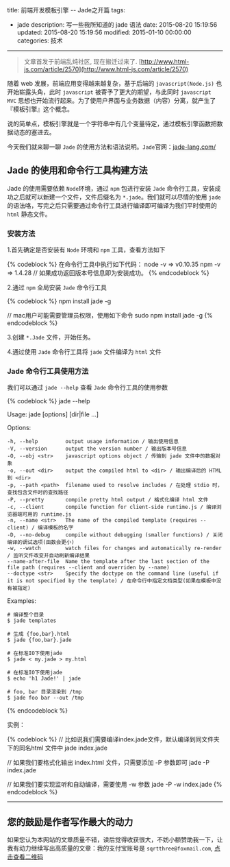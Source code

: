 title: 前端开发模板引擎 -- Jade之开篇
tags:
  - jade
description: 写一些我所知道的 jade 语法
date: 2015-08-20 15:19:56
updated: 2015-08-20 15:19:56
modified: 2015-01-10 00:00:00
categories: 技术
---

> 文章首发于前端乱炖社区, 现在搬迁过来了. [http://www.html-js.com/article/2570](http://www.html-js.com/article/2570)

随着 web 发展，前端应用变得越来越复杂，基于后端的 `javascript(Node.js)` 也开始崭露头角，此时  `javascript` 被寄予了更大的期望，与此同时 `javascript MVC` 思想也开始流行起来。为了使用户界面与业务数据（内容）分离，就产生了『模板引擎』这个概念。

说的简单点，模板引擎就是一个字符串中有几个变量待定，通过模板引擎函数把数据动态的塞进去。

今天我们就来聊一聊 `Jade` 的使用方法和语法说明。`Jade`官网：[jade-lang.com/](http://jade-lang.com/)

<!--more-->

## Jade 的使用和命令行工具构建方法

Jade 的使用需要依赖 `Node`环境，通过 `npm` 包进行安装 `Jade` 命令行工具，安装成功之后就可以新建一个文件，文件后缀名为 `*.jade`。我们就可以尽情的使用 `jade` 的语法咯，写完之后只需要通过命令行工具进行编译即可编译为我们平时使用的 `html` 静态文件。

### 安装方法

1.首先确定是否安装有 `Node` 环境和 `npm` 工具，查看方法如下

{% codeblock %}
在命令行工具中执行如下代码：
node -v
=> v0.10.35
npm -v
=> 1.4.28
// 如果成功返回版本号信息即为安装成功。
{% endcodeblock %}

2.通过 `npm` 全局安装 `Jade` 命令行工具

{% codeblock %}
npm install jade -g

// mac用户可能需要管理员权限，使用如下命令
sudo npm install jade -g
{% endcodeblock %}

3.创建 `*.Jade` 文件，开始任务。

4.通过使用 `Jade` 命令行工具将 `jade` 文件编译为 `html` 文件

### Jade 命令行工具使用方法

我们可以通过 `jade --help` 查看 `Jade` 命令行工具的使用参数

{% codeblock %}
jade --help

Usage: jade [options] [dir|file ...]

  Options:

    -h, --help         output usage information / 输出使用信息
    -V, --version      output the version number / 输出版本号信息
    -O, --obj <str>    javascript options object / 传输到 jade 文件中的数据对象
    -o, --out <dir>    output the compiled html to <dir> / 输出编译后的 HTML 到 <dir>
    -p, --path <path>  filename used to resolve includes / 在处理 stdio 时，查找包含文件时的查找路径
    -P, --pretty       compile pretty html output / 格式化编译 html 文件
    -c, --client       compile function for client-side runtime.js / 编译浏览器端可用的 runtime.js
    -n, --name <str>   The name of the compiled template (requires --client) / 编译模板的名字
    -D, --no-debug     compile without debugging (smaller functions) / 关闭编译的调试选项(函数会更小)
    -w, --watch        watch files for changes and automatically re-render / 监听文件改变并自动刷新编译结果
    --name-after-file  Name the template after the last section of the file path (requires --client and overriden by --name)
    --doctype <str>    Specify the doctype on the command line (useful if it is not specified by the template) / 在命令行中指定文档类型(如果在模板中没有被指定)

  Examples:

    # 编译整个目录
    $ jade templates

    # 生成 {foo,bar}.html
    $ jade {foo,bar}.jade

    # 在标准IO下使用jade
    $ jade < my.jade > my.html

    # 在标准IO下使用jade
    $ echo 'h1 Jade!' | jade

    # foo, bar 目录渲染到 /tmp
    $ jade foo bar --out /tmp
{% endcodeblock %}

实例：

{% codeblock %}
// 比如说我们需要编译index.jade文件，默认编译到同文件夹下的同名html 文件中
jade index.jade

// 如果我们要格式化输出 index.html 文件，只需要添加 -P 参数即可
jade -P index.jade

// 如果我们要实现监听和自动编译，需要使用 -w 参数
jade -P -w index.jade
{% endcodeblock %}

---

## 您的鼓励是作者写作最大的动力

如果您认为本网站的文章质量不错，读后觉得收获很大，不妨小额赞助我一下，让我有动力继续写出高质量的文章：我的支付宝账号是 `sqrtthree@foxmail.com`, [点击查看二维码](http://7xl8me.com1.z0.glb.clouddn.com/alipay.JPG)
